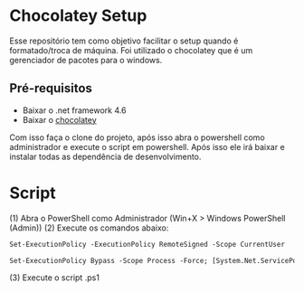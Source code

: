 # Chocolatey Setup
Esse repositório tem como objetivo facilitar o setup quando é formatado/troca de máquina. Foi utilizado o chocolatey que é um gerenciador de pacotes para o windows.

## Pré-requisitos
* Baixar o .net framework 4.6
* Baixar o [chocolatey](https://chocolatey.org/)

Com isso faça o clone do projeto, após isso abra o powershell como administrador e execute o script em powershell.
Após isso ele irá baixar e instalar todas as dependência de desenvolvimento.

# Script
(1) Abra o PowerShell como Administrador (Win+X > Windows PowerShell (Admin))
(2) Execute os comandos abaixo:

```ps
Set-ExecutionPolicy -ExecutionPolicy RemoteSigned -Scope CurrentUser

Set-ExecutionPolicy Bypass -Scope Process -Force; [System.Net.ServicePointManager]::SecurityProtocol = [System.Net.ServicePointManager]::SecurityProtocol -bor 3072; iex ((New-Object System.Net.WebClient).DownloadString('https://community.chocolatey.org/install.ps1'))
```

(3) Execute o script .ps1
